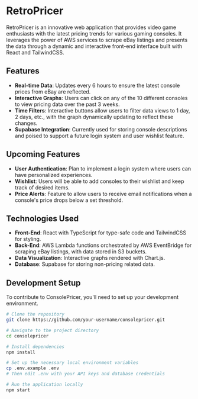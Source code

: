 # RetroPricer

RetroPricer is an innovative web application that provides video game enthusiasts with the latest pricing trends for various gaming consoles. It leverages the power of AWS services to scrape eBay listings and presents the data through a dynamic and interactive front-end interface built with React and TailwindCSS.

## Features

- **Real-time Data**: Updates every 6 hours to ensure the latest console prices from eBay are reflected.
- **Interactive Graphs**: Users can click on any of the 10 different consoles to view pricing data over the past 3 weeks.
- **Time Filters**: Interactive buttons allow users to filter data views to 1 day, 2 days, etc., with the graph dynamically updating to reflect these changes.
- **Supabase Integration**: Currently used for storing console descriptions and poised to support a future login system and user wishlist feature.

## Upcoming Features

- **User Authentication**: Plan to implement a login system where users can have personalized experiences.
- **Wishlist**: Users will be able to add consoles to their wishlist and keep track of desired items.
- **Price Alerts**: Feature to allow users to receive email notifications when a console's price drops below a set threshold.

## Technologies Used

- **Front-End**: React with TypeScript for type-safe code and TailwindCSS for styling.
- **Back-End**: AWS Lambda functions orchestrated by AWS EventBridge for scraping eBay listings, with data stored in S3 buckets.
- **Data Visualization**: Interactive graphs rendered with Chart.js.
- **Database**: Supabase for storing non-pricing related data.

## Development Setup

To contribute to ConsolePricer, you'll need to set up your development environment.

```bash
# Clone the repository
git clone https://github.com/your-username/consolepricer.git

# Navigate to the project directory
cd consolepricer

# Install dependencies
npm install

# Set up the necessary local environment variables
cp .env.example .env
# Then edit .env with your API keys and database credentials

# Run the application locally
npm start

